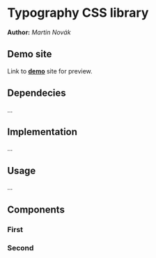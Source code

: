 # Typography CSS library
**Author:** *Martin Novák*
## Demo site
Link to **[demo](http://www.github.io)** site for preview.
## Dependecies
...
## Implementation
...
## Usage
...
## Components
### First
### Second
